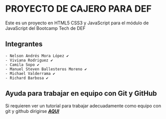 # PROYECTO DE CAJERO PARA DEF

Este es un proyecto en HTML5 CSS3 y JavaScript para el módulo de JavaScript del Bootcamp Tech de DEF

## Integrantes
    - Nelson Andrés Mora López ✔️
    - Viviana Rodriguez ✔️
    - Camila Sopo ✔️
    - Manuel Steven Ballesteros Moreno ✔️
    - Michael Valderrama ✔️
    - Richard Barbosa ✔️

## Ayuda para trabajar en equipo con Git y GitHub

Si requieren ver un tutorial para trabajar adecuadamente como equipo con git y github dirigirse ***[AQUI](https://youtu.be/8Ay_gSQlL5s)***
